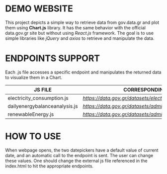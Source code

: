 # DEMO WEBSITE

This project depicts a simple way to retrieve data from gov.data.gr and plot them using **Chart.js** library. It has the same
behavior with the official data.gov.gr site but without using _React.js_ framework. The goal is to use simple libraries like _jQuery_ and _axios_ to retrieve and manipulate the data.

# ENDPOINTS SUPPORT

Each .js file accesses a specific endpoint and manipulates the returned data to visualize them in a Chart.

| JS FILE | CORRESPONDING ENDPOINT |
|---|---|
|electricity_consumption.js | _https://data.gov.gr/datasets/electricity_consumption/_|
|dailyenergybalanceanalysis.js | _https://data.gov.gr/datasets/admie_dailyenergybalanceanalysis/_|
|renewableEnergy.js | _https://data.gov.gr/datasets/admie_realtimescadares/_|

# HOW TO USE
When webpage opens, the two datepickers have a default value of current date, and an automatic call to the endpoint is sent. The user can change these values. 
One should change the external js file referenced in the index.html to hit the appropriate endpoints.
